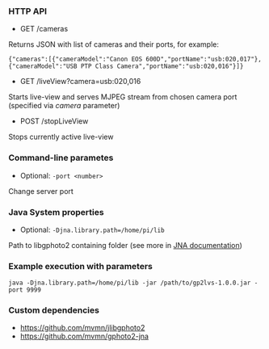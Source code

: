 ### HTTP API

* GET /cameras

Returns JSON with list of cameras and their ports, for example:
```
{"cameras":[{"cameraModel":"Canon EOS 600D","portName":"usb:020,017"},{"cameraModel":"USB PTP Class Camera","portName":"usb:020,016"}]}
```
* GET /liveView?camera=usb:020,016

Starts live-view and serves MJPEG stream from chosen camera port (specified via *camera* parameter)

* POST /stopLiveView

Stops currently active live-view

### Command-line parametes

* Optional: ```-port <number>```

Change server port

### Java System properties

* Optional: ```-Djna.library.path=/home/pi/lib```

Path to libgphoto2 containing folder (see more in [JNA documentation](https://github.com/java-native-access/jna/blob/master/www/GettingStarted.md))

### Example execution with parameters

```java -Djna.library.path=/home/pi/lib -jar /path/to/gp2lvs-1.0.0.jar -port 9999```

### Custom dependencies

* https://github.com/mvmn/jlibgphoto2
* https://github.com/mvmn/gphoto2-jna
